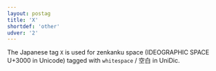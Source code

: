 ```yaml
---
layout: postag
title: 'X'
shortdef: 'other'
udver: '2'
---
```


The Japanese tag `X` is used for zenkanku space (IDEOGRAPHIC SPACE U+3000 in Unicode)
tagged with `whitespace` / 空白 in UniDic.
<!-- Interlanguage links updated Út zář 29 20:31:32 CEST 2020 -->
